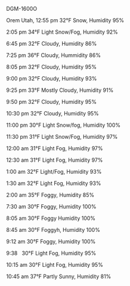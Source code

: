   DGM-1600O
  
Orem Utah, 12:55 pm
32°F Snow, Humidity 95%

2:05 pm 
34°F Light Snow/Fog, Humidity 92%

6:45 pm
32°F Cloudy, Humidity 86%

7:25 pm
36°F Cloudy, Hummidity 86%

8:05 pm
32°F Cloudy, Humidity 95%

9:00 pm
32°F Cloudy, Humidity 93%

9:25 pm
33°F Mostly Cloudy, Humidity 91%

9:50 pm
32°F Cloudy, Humidity 95%

10:30 pm
32°F Cloudy, Humidity 95%

11:00 pm
30°F Light Snow/fog, Humidity 100%

11:30 pm 
31°F Light Snow/Fog, Humidity 97%

12:00 am 
31°F Light Fog, Humidity 97%

12:30 am
31°F Light Fog, Humidity 97%

1:00 am
32°F Light/Fog, Humidity 93%

1:30 am
32°F Light Fog, Humidity 93%

2:00 am 
35°F Foggy, Humidity 85%

7:30 am
30°F Foggy, Humidity 100%

8:05 am
30°F Foggy Humidity 100%

8:45 am
30°F Foggyh, Humidity 100%

9:12 am 
30°F Foggy, Humidity 100%

9:38  
30°F Light Fog, Humidity 95%

10:15 am 
30°F Light Fog, Humidity 95%

10:45 am
37°F Partly Sunny, Humidity 81%

